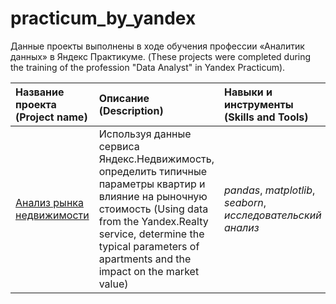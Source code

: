# practicum_by_yandex

Данные проекты выполнены в ходе обучения профессии «Аналитик данных» в Яндекс Практикуме.
(These projects were completed during the training of the profession "Data Analyst" in Yandex Practicum).

| Название проекта (Project name) | Описание (Description) | Навыки и инструменты (Skills and Tools) | 
| :---------------------- | :---------------------- | :---------------------- |
| [Анализ рынка недвижимости](real_estate_market_research) | Используя данные сервиса Яндекс.Недвижимость, определить типичные параметры квартир и влияние на рыночную стоимость (Using data from the Yandex.Realty service, determine the typical parameters of apartments and the impact on the market value) | *pandas*, *matplotlib*, *seaborn*, *исследовательский анализ* |
